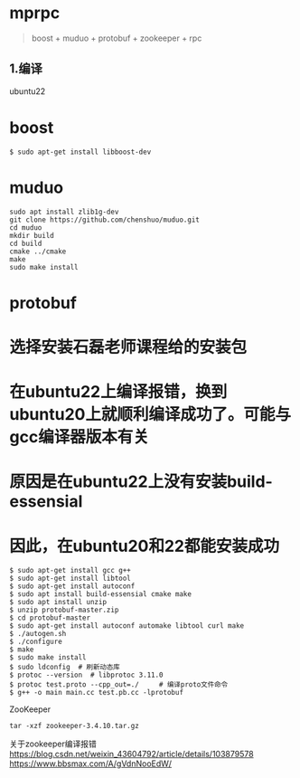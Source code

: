 # mprpc
> boost + muduo + protobuf + zookeeper + rpc


## 1.编译

ubuntu22





# boost
```shell
$ sudo apt-get install libboost-dev
```


# muduo

```shell
sudo apt install zlib1g-dev
git clone https://github.com/chenshuo/muduo.git
cd muduo
mkdir build
cd build
cmake ../cmake
make
sudo make install
```


# protobuf
# 选择安装石磊老师课程给的安装包
# 在ubuntu22上编译报错，换到ubuntu20上就顺利编译成功了。可能与gcc编译器版本有关
# 原因是在ubuntu22上没有安装build-essensial 
# 因此，在ubuntu20和22都能安装成功

```shell
$ sudo apt-get install gcc g++
$ sudo apt-get install libtool
$ sudo apt-get install autoconf
$ sudo apt install build-essensial cmake make 
$ sudo apt install unzip
$ unzip protobuf-master.zip
$ cd protobuf-master
$ sudo apt-get install autoconf automake libtool curl make
$ ./autogen.sh
$ ./configure
$ make
$ sudo make install
$ sudo ldconfig  # 刷新动态库
$ protoc --version  # libprotoc 3.11.0
$ protoc test.proto --cpp_out=./     # 编译proto文件命令
$ g++ -o main main.cc test.pb.cc -lprotobuf
```


ZooKeeper

```shell
tar -xzf zookeeper-3.4.10.tar.gz 
```

关于zookeeper编译报错
https://blog.csdn.net/weixin_43604792/article/details/103879578
https://www.bbsmax.com/A/gVdnNooEdW/

















